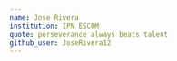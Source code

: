 ```yaml
---
name: Jose Rivera
institution: IPN ESCOM
quote: perseverance always beats talent
github_user: JoseRivera12
---
```

